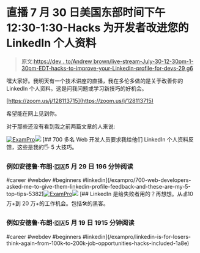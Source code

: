 # 直播 7 月 30 日美国东部时间下午 12:30-1:30-Hacks 为开发者改进您的 LinkedIn 个人资料

> 原文:[https://dev . to/Andrew brown/live-stream-July-30-12-30pm-1-30pm-EDT-hacks-to-improve-your-LinkedIn-profile-for-devs-29 g6](https://dev.to/andrewbrown/live-stream-july-30th-12-30pm-1-30pm-edt-hacks-to-improve-your-linkedin-profile-for-devs-29g6)

嘿大家好。我明天有一个技术讲座的直播，我在多伦多做的是关于改善你的 LinkedIn 个人资料。这是问我问题或学习新技巧的好机会。

[https://zoom.us/j/128113715](https://zoom.us/j/128113715)

希望能在网上见到你。

对于那些还没有看到我之前两篇文章的人来说:

[![ExamPro](../Images/232fef3ba096e322e1ab6b4f49e776c5.png)![](../Images/fecc3c0882aa0ad8dbf47476e0f8f445.png)](/exampro) [## 700 多名 Web 开发人员要求我给他们 LinkedIn 个人资料反馈，这些是我的🖐️ 5 大技巧。

### 例如安德鲁·布朗·🇨🇦5 月 29 日 196 分钟阅读

#career #webdev #beginners #linkedin](/exampro/700-web-developers-asked-me-to-give-them-linkedin-profile-feedback-and-these-are-my-5-top-tips-5382)[![ExamPro](../Images/232fef3ba096e322e1ab6b4f49e776c5.png)![](../Images/fecc3c0882aa0ad8dbf47476e0f8f445.png)](/exampro) [## LinkedIn 是给失败者用的？再想想。从💰10 万+到 20 万+的工作机会。包括🛠的黑客。

### 例如安德鲁·布朗·🇨🇦5 月 19 日 1915 分钟阅读

#career #webdev #beginners #linkedin](/exampro/linkedin-is-for-losers-think-again-from-100k-to-200k-job-opportunities-hacks-included-1a8e)